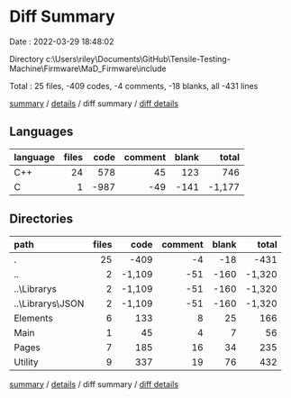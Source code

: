 # Diff Summary

Date : 2022-03-29 18:48:02

Directory c:\Users\riley\Documents\GitHub\Tensile-Testing-Machine\Firmware\MaD_Firmware\include

Total : 25 files,  -409 codes, -4 comments, -18 blanks, all -431 lines

[summary](results.md) / [details](details.md) / diff summary / [diff details](diff-details.md)

## Languages
| language | files | code | comment | blank | total |
| :--- | ---: | ---: | ---: | ---: | ---: |
| C++ | 24 | 578 | 45 | 123 | 746 |
| C | 1 | -987 | -49 | -141 | -1,177 |

## Directories
| path | files | code | comment | blank | total |
| :--- | ---: | ---: | ---: | ---: | ---: |
| . | 25 | -409 | -4 | -18 | -431 |
| .. | 2 | -1,109 | -51 | -160 | -1,320 |
| ..\Librarys | 2 | -1,109 | -51 | -160 | -1,320 |
| ..\Librarys\JSON | 2 | -1,109 | -51 | -160 | -1,320 |
| Elements | 6 | 133 | 8 | 25 | 166 |
| Main | 1 | 45 | 4 | 7 | 56 |
| Pages | 7 | 185 | 16 | 34 | 235 |
| Utility | 9 | 337 | 19 | 76 | 432 |

[summary](results.md) / [details](details.md) / diff summary / [diff details](diff-details.md)
